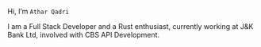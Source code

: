 Hi, I’m `Athar Qadri`

I am a Full Stack Developer and a Rust enthusiast, currently working at J&K Bank Ltd, involved with CBS API Development.

<!---
athar-qadri/athar-qadri is a ✨ special ✨ repository because its `README.md` (this file) appears on your GitHub profile.
You can click the Preview link to take a look at your changes.
--->
